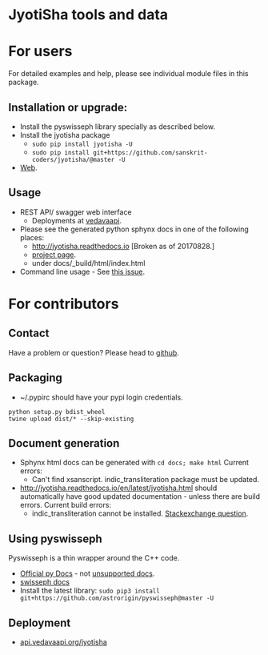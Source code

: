 JyotiSha tools and data
=======================
# For users
For detailed examples and help, please see individual module files in this package.

## Installation or upgrade:
- Install the pyswisseph library specially as described below.
- Install the jyotisha package
  - `sudo pip install jyotisha -U`
  - `sudo pip install git+https://github.com/sanskrit-coders/jyotisha/@master -U`
- [Web](https://pypi.python.org/pypi/jyotisha).

## Usage
- REST API/ swagger web interface 
    - Deployments at [vedavaapi](http://api.vedavaapi.org/jyotisha).
- Please see the generated python sphynx docs in one of the following places:
    - http://jyotisha.readthedocs.io [Broken as of 20170828.]
    - [project page](https://sanskrit-coders.github.io/jyotisha/build/html/jyotisha.html).
    - under docs/_build/html/index.html
- Command line usage - See [this issue](https://github.com/sanskrit-coders/jyotisha/issues/10).

# For contributors
## Contact
Have a problem or question? Please head to [github](https://github.com/sanskrit-coders/jyotisha).

## Packaging
* ~/.pypirc should have your pypi login credentials.
```
python setup.py bdist_wheel
twine upload dist/* --skip-existing
```

## Document generation
- Sphynx html docs can be generated with `cd docs; make html` Current errors:
  - Can't find xsanscript. indic_transliteration package must be updated.
- http://jyotisha.readthedocs.io/en/latest/jyotisha.html should automatically have good updated documentation - unless there are build errors. Current build errors:
  - indic_transliteration cannot be installed. [Stackexchange question](https://stackoverflow.com/questions/45929148/read-the-docs-pip-pypi-dependency-installation-error).


## Using pyswisseph
Pyswisseph is a thin wrapper around the C++ code.

- [Official py Docs](https://astrorigin.com/pyswisseph/pydoc/index.html) - not [unsupported docs](http://pythonhosted.org/pyswisseph/swisseph-module.html).
- [swisseph docs](http://www.astro.com/swisseph/swephprg.htm)
- Install the latest library: `sudo pip3 install git+https://github.com/astrorigin/pyswisseph@master -U`

## Deployment
- [api.vedavaapi.org/jyotisha](http://api.vedavaapi.org/jyotisha)